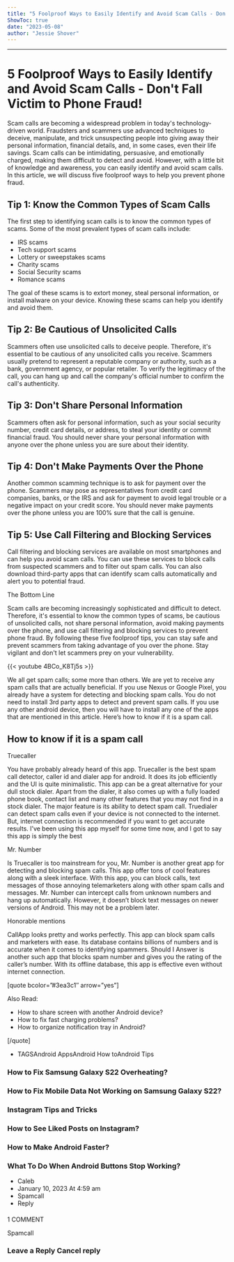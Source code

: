```yaml
---
title: "5 Foolproof Ways to Easily Identify and Avoid Scam Calls - Don't Fall Victim to Phone Fraud!"
ShowToc: true 
date: "2023-05-08"
author: "Jessie Shover"
---
```

*****
# 5 Foolproof Ways to Easily Identify and Avoid Scam Calls - Don't Fall Victim to Phone Fraud!

Scam calls are becoming a widespread problem in today's technology-driven world. Fraudsters and scammers use advanced techniques to deceive, manipulate, and trick unsuspecting people into giving away their personal information, financial details, and, in some cases, even their life savings. Scam calls can be intimidating, persuasive, and emotionally charged, making them difficult to detect and avoid. However, with a little bit of knowledge and awareness, you can easily identify and avoid scam calls. In this article, we will discuss five foolproof ways to help you prevent phone fraud.

## Tip 1: Know the Common Types of Scam Calls

The first step to identifying scam calls is to know the common types of scams. Some of the most prevalent types of scam calls include:

- IRS scams
- Tech support scams
- Lottery or sweepstakes scams
- Charity scams
- Social Security scams
- Romance scams

The goal of these scams is to extort money, steal personal information, or install malware on your device. Knowing these scams can help you identify and avoid them.

## Tip 2: Be Cautious of Unsolicited Calls

Scammers often use unsolicited calls to deceive people. Therefore, it's essential to be cautious of any unsolicited calls you receive. Scammers usually pretend to represent a reputable company or authority, such as a bank, government agency, or popular retailer. To verify the legitimacy of the call, you can hang up and call the company's official number to confirm the call's authenticity.

## Tip 3: Don't Share Personal Information

Scammers often ask for personal information, such as your social security number, credit card details, or address, to steal your identity or commit financial fraud. You should never share your personal information with anyone over the phone unless you are sure about their identity.

## Tip 4: Don't Make Payments Over the Phone

Another common scamming technique is to ask for payment over the phone. Scammers may pose as representatives from credit card companies, banks, or the IRS and ask for payment to avoid legal trouble or a negative impact on your credit score. You should never make payments over the phone unless you are 100% sure that the call is genuine.

## Tip 5: Use Call Filtering and Blocking Services

Call filtering and blocking services are available on most smartphones and can help you avoid scam calls. You can use these services to block calls from suspected scammers and to filter out spam calls. You can also download third-party apps that can identify scam calls automatically and alert you to potential fraud.

The Bottom Line

Scam calls are becoming increasingly sophisticated and difficult to detect. Therefore, it's essential to know the common types of scams, be cautious of unsolicited calls, not share personal information, avoid making payments over the phone, and use call filtering and blocking services to prevent phone fraud. By following these five foolproof tips, you can stay safe and prevent scammers from taking advantage of you over the phone. Stay vigilant and don't let scammers prey on your vulnerability.

{{< youtube 4BCo_K8Tj5s >}} 



We all get spam calls; some more than others. We are yet to receive any spam calls that are actually beneficial. If you use Nexus or Google Pixel, you already have a system for detecting and blocking spam calls. You do not need to install 3rd party apps to detect and prevent spam calls. If you use any other android device, then you will have to install any one of the apps that are mentioned in this article. Here’s how to know if it is a spam call.
 
## How to know if it is a spam call
 
Truecaller
 
You have probably already heard of this app. Truecaller is the best spam call detector, caller id and dialer app for android. It does its job efficiently and the UI is quite minimalistic. This app can be a great alternative for your dull stock dialer. Apart from the dialer, it also comes up with a fully loaded phone book, contact list and many other features that you may not find in a stock dialer. The major feature is its ability to detect spam call. Truedialer can detect spam calls even if your device is not connected to the internet. But, internet connection is recommended if you want to get accurate results. I’ve been using this app myself for some time now, and I got to say this app is simply the best
 
Mr. Number
 
Is Truecaller is too mainstream for you, Mr. Number is another great app for detecting and blocking spam calls. This app offer tons of cool features along with a sleek interface. With this app, you can block calls, text messages of those annoying telemarketers along with other spam calls and messages. Mr. Number can intercept calls from unknown numbers and hang up automatically. However, it doesn’t block text messages on newer versions of Android. This may not be a problem later.
 
Honorable mentions
 
CallApp looks pretty and works perfectly. This app can block spam calls and marketers with ease. Its database contains billions of numbers and is accurate when it comes to identifying spammers. Should I Answer is another such app that blocks spam number and gives you the rating of the caller’s number. With its offline database, this app is effective even without internet connection.
 
[quote bcolor=”#3ea3c1″ arrow=”yes”]
 
Also Read:
 
- How to share screen with another Android device?
 - How to fix fast charging problems?
 - How to organize notification tray in Android?

 
[/quote]
 
- TAGSAndroid AppsAndroid How toAndroid Tips

 
### How to Fix Samsung Galaxy S22 Overheating?
 
### How to Fix Mobile Data Not Working on Samsung Galaxy S22?
 
### Instagram Tips and Tricks
 
### How to See Liked Posts on Instagram?
 
### How to Make Android Faster?
 
### What To Do When Android Buttons Stop Working?
 
- Caleb
 - January 10, 2023 At 4:59 am
 - Spamcall
 - Reply

 
#### 
1 COMMENT

 
Spamcall
 
### Leave a Reply Cancel reply





